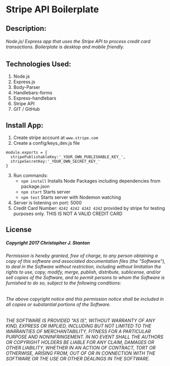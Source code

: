 
# Stripe API Boilerplate

## Description:
###### Node.js/ Express app that uses the Stripe API to process credit card transactions. Boilerplate is desktop and mobile friendly.

## Technologies Used:
  1. Node.js
  2. Express.js
  3. Body-Parser
  6. Handlebars-forms
  7. Express-handlebars
  8. Stripe API
  9. GIT / GitHub


## Install App:
1. Create stripe account at ``www.stripe.com``
2. Create a config/keys_dev.js file

  ````
  module.exports = {
    stripePublishableKey:'_YOUR_OWN_PUBLISHABLE_KEY_',
    stripeSecretKey:'_YOUR_OWN_SECRET_KEY_'
  }
  ````
3. Run commands:
    - `` npm install `` Installs Node Packages including dependencies from package.json
    - ``` npm start ``` Starts server
    - ``` npm test ``` Starts server with Nodemon watching
4. Server is listening on port: 5000
5. Credit Card Number: ``4242 4242 4242 4242`` provided by stripe for testing purposes only.  THIS IS NOT A VALID CREDIT CARD


## License
##### Copyright 2017 Christopher J. Stanton

###### Permission is hereby granted, free of charge, to any person obtaining a copy of this software and associated documentation files (the "Software"), to deal in the Software without restriction, including without limitation the rights to use, copy, modify, merge, publish, distribute, sublicense, and/or sell copies of the Software, and to permit persons to whom the Software is furnished to do so, subject to the following conditions:

###### The above copyright notice and this permission notice shall be included in all copies or substantial portions of the Software.

###### THE SOFTWARE IS PROVIDED "AS IS", WITHOUT WARRANTY OF ANY KIND, EXPRESS OR IMPLIED, INCLUDING BUT NOT LIMITED TO THE WARRANTIES OF MERCHANTABILITY, FITNESS FOR A PARTICULAR PURPOSE AND NONINFRINGEMENT. IN NO EVENT SHALL THE AUTHORS OR COPYRIGHT HOLDERS BE LIABLE FOR ANY CLAIM, DAMAGES OR OTHER LIABILITY, WHETHER IN AN ACTION OF CONTRACT, TORT OR OTHERWISE, ARISING FROM, OUT OF OR IN CONNECTION WITH THE SOFTWARE OR THE USE OR OTHER DEALINGS IN THE SOFTWARE.
